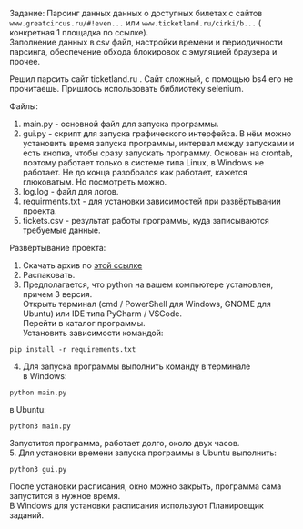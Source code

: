 Задание: Парсинг данных данных о доступных билетах с сайтов `www.greatcircus.ru/#!even...` или `www.ticketland.ru/cirki/b...` ( конкретная 1 площадка по ссылке).<br>
Заполнение данных в csv файл, настройки времени и периодичности парсинга, обеспечение обхода блокировок с эмуляцией браузера и прочее.

Решил парсить сайт ticketland.ru . Сайт сложный, с помощью bs4 его не прочитаешь. Пришлось использовать библиотеку selenium.

Файлы:
1. main.py - основной файл для запуска программы. 
2. gui.py - скрипт для запуска графического интерфейса. В нём можно установить время запуска программы, интервал между запусками и есть кнопка, чтобы сразу запускать программу. Основан на crontab, поэтому работает только в системе типа Linux, в Windows не работает. Не до конца разобрался как работает, кажется глюковатым. Но посмотреть можно.
3. log.log - файл для логов.
4. requirments.txt - для установки зависимостей при развёртывании проекта.
5. tickets.csv - результат работы программы, куда записываются требуемые данные.

Развёртывание проекта:
1. Скачать архив по [этой ссылке](https://github.com/DmitriyZubkov41/parsing_ticketland.ru/archive/refs/heads/main.zip)
2. Распаковать.<br>
3. Предполагается, что python на вашем компьютере установлен, причем 3 версия.<br>
Открыть терминал (cmd / PowerShell для Windows, GNOME для Ubuntu) или IDE типа PyCharm / VSCode.<br>
Перейти в каталог программы.<br>
Установить зависимости командой:
```
pip install -r requirements.txt
```
4. Для запуска программы выполнить команду в терминале<br>
в Windows:
```
python main.py
```
в Ubuntu:
```
python3 main.py
```
Запустится программа, работает долго, около двух часов.<br>
5. Для установки времени запуска программы в Ubuntu выполнить:
```
python3 gui.py
```
После установки расписания, окно можно закрыть, программа сама запустится в нужное время.<br>
В Windows для установки расписания используют Планировщик заданий.
